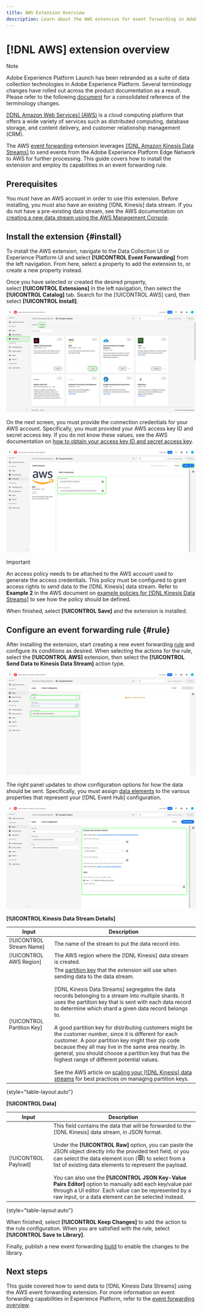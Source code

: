 ```yaml
---
title: AWS Extension Overview
description: Learn about the AWS extension for event forwarding in Adobe Experience Platform.
---
```

# [!DNL AWS] extension overview

>[!NOTE]
>
>Adobe Experience Platform Launch has been rebranded as a suite of data collection technologies in Adobe Experience Platform. Several terminology changes have rolled out across the product documentation as a result. Please refer to the following [document](../../../term-updates.md) for a consolidated reference of the terminology changes.

[[!DNL Amazon Web Services] (AWS)](https://aws.amazon.com/) is a cloud computing platform that offers a wide variety of services such as distributed computing, database storage, and content delivery, and customer relationship management (CRM).

The AWS [event forwarding](../../../ui/event-forwarding/overview.md) extension leverages [[!DNL Amazon Kinesis Data Streams]](https://docs.aws.amazon.com/streams/latest/dev/introduction.html) to send events from the Adobe Experience Platform Edge Network to AWS for further processing. This guide covers how to install the extension and employ its capabilities in an event forwarding rule.

## Prerequisites

You must have an AWS account in order to use this extension. Before installing, you must also have an existing [!DNL Kinesis] data stream. If you do not have a pre-existing data stream, see the AWS documentation on [creating a new data stream using the AWS Management Console](https://docs.aws.amazon.com/streams/latest/dev/how-do-i-create-a-stream.html).

## Install the extension {#install}

To install the AWS extension, navigate to the Data Collection UI or Experience Platform UI and select **[!UICONTROL Event Forwarding]** from the left navigation. From here, select a property to add the extension to, or create a new property instead.

Once you have selected or created the desired property, select **[!UICONTROL Extensions]** in the left navigation, then select the **[!UICONTROL Catalog]** tab. Search for the [!UICONTROL AWS] card, then select **[!UICONTROL Install]**.

![The [!UICONTROL Install] button being selected for the [!UICONTROL AWS] extension in the Data Collection UI.](../../../images/extensions/aws/install.png)

On the next screen, you must provide the connection credentials for your AWS account. Specifically, you must provided your AWS access key ID and secret access key. If you do not know these values, see the AWS documentation on [how to obtain your access key ID and secret access key](https://docs.aws.amazon.com/powershell/latest/userguide/pstools-appendix-sign-up.html).

![The access key ID and secret access key added in the extension configuration view.](../../../images/extensions/aws/credentials.png)

>[!IMPORTANT]
>
>An access policy needs to be attached to the AWS account used to generate the access credentials. This policy must be configured to grant access rights to send data to the [!DNL Kinesis] data stream. Refer to **Example 2** in the AWS document on [example policies for [!DNL Kinesis Data Streams]](https://docs.aws.amazon.com/streams/latest/dev/controlling-access.html#kinesis-using-iam-examples) to see how the policy should be defined.

When finished, select **[!UICONTROL Save]** and the extension is installed.

## Configure an event forwarding rule {#rule}

After installing the extension, start creating a new event forwarding [rule](../../../ui/managing-resources/rules.md) and configure its conditions as desired. When selecting the actions for the rule, select the **[!UICONTROL AWS]** extension, then select the **[!UICONTROL Send Data to Kinesis Data Stream]** action type.

![The [!UICONTROL Send Data to Kinesis Data Stream] action type being selected for a rule in the Data Collection UI.](../../../images/extensions/aws/select-action-type.png)

The right panel updates to show configuration options for how the data should be sent. Specifically, you must assign [data elements](../../../ui/managing-resources/data-elements.md) to the various properties that represent your [!DNL Event Hub] configuration.

![The configuration options for the [!UICONTROL Send Data to Kinesis Data Stream] action type shown in the UI.](../../../images/extensions/aws/data-stream-details.png)

**[!UICONTROL Kinesis Data Stream Details]**

| Input | Description |
| --- | --- |
| [!UICONTROL Stream Name] | The name of the stream to put the data record into. |
| [!UICONTROL AWS Region] | The AWS region where the [!DNL Kinesis] data stream is created. |
| [!UICONTROL Partition Key] | The [partition key](https://docs.aws.amazon.com/streams/latest/dev/key-concepts.html#partition-key) that the extension will use when sending data to the data stream.<br><br>[!DNL Kinesis Data Streams] segregates the data records belonging to a stream into multiple shards. It uses the partition key that is sent with each data record to determine which shard a given data record belongs to.<br><br>A good partition key for distributing customers might be the customer number, since it is different for each customer. A poor partition key might their zip code because they all may live in the same area nearby. In general, you should choose a partition key that has the highest range of different potential values.<br><br>See the AWS article on [scaling your [!DNL Kinesis] data streams](https://aws.amazon.com/blogs/big-data/under-the-hood-scaling-your-kinesis-data-streams/) for best practices on managing partition keys. |

{style="table-layout:auto"}

**[!UICONTROL Data]**

| Input | Description |
| --- | --- |
| [!UICONTROL Payload] | This field contains the data that will be forwarded to the [!DNL Kinesis] data stream, in JSON format.<br><br>Under the **[!UICONTROL Raw]** option, you can paste the JSON object directly into the provided text field, or you can select the data element icon (![Dataset icon](../../../images/extensions/aws/data-element-icon.png)) to select from a list of existing data elements to represent the payload.<br><br>You can also use the **[!UICONTROL JSON Key-Value Pairs Editor]** option to manually add each key/value pair through a UI editor. Each value can be represented by a raw input, or a data element can be selected instead. |

{style="table-layout:auto"}

When finished, select **[!UICONTROL Keep Changes]** to add the action to the rule configuration. When you are satisfied with the rule, select **[!UICONTROL Save to Library]**. 

Finally, publish a new event forwarding [build](../../../ui/publishing/builds.md) to enable the changes to the library.

## Next steps

This guide covered how to send data to [!DNL Kinesis Data Streams] using the AWS event forwarding extension. For more information on event forwarding capabilities in Experience Platform, refer to the [event forwarding overview](../../../ui/event-forwarding/overview.md).
